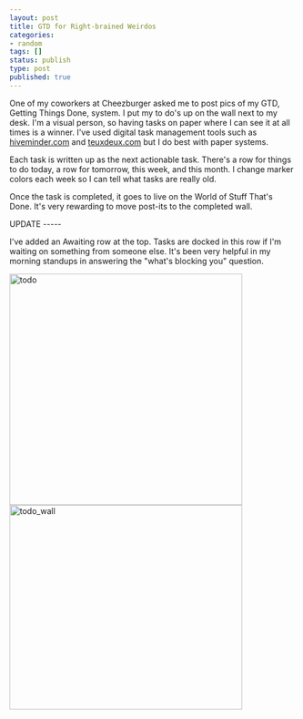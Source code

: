 ```yaml
---
layout: post
title: GTD for Right-brained Weirdos
categories:
- random
tags: []
status: publish
type: post
published: true
---
```

One of my coworkers at Cheezburger asked me to post pics of my GTD, Getting Things Done, system. I put my to do's up on the wall next to my desk. I'm a visual person, so having tasks on paper where I can see it at all times is a winner. I've used digital task management tools such as <a href="http://hiveminder.com">hiveminder.com</a> and <a href="http://teuxdeux.com">teuxdeux.com</a> but I do best with paper systems.

Each task is written up as the next actionable task. There's a row for things to do today, a row for tomorrow, this week, and this month. I change marker colors each week so I can tell what tasks are really old.

Once the task is completed, it goes to live on the World of Stuff That's Done. It's very rewarding to move post-its to the completed wall.

UPDATE -----

I've added an Awaiting row at the top. Tasks are docked in this row if I'm waiting on something from someone else. It's been very helpful in my morning standups in answering the "what's blocking you" question.


<img src="http://skinnywhitegirl.com/blog/wp-content/uploads/2010/12/todo-409x406.jpg" alt="todo" title="todo" width="409" height="406" class="aligncenter size-medium wp-image-221" />
<img src="http://skinnywhitegirl.com/blog/wp-content/uploads/2010/12/todo_wall-409x359.jpg" alt="todo_wall" title="todo_wall" width="409" height="359" class="aligncenter size-medium wp-image-222" />
